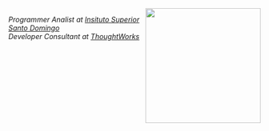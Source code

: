 
<img align='right' src="https://media.giphy.com/media/ieyl9zmCjO4b4t6qoY/giphy.gif" width="230">
<p><em>Programmer Analist at <a href="http://www.unb.br">Insituto Superior Santo Domingo</a></br>Developer Consultant at <a href="https://www.thoughtworks.com">ThoughtWorks</a>
</em></p>





